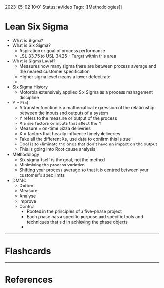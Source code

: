 2023-05-02 10:01
Status: #Video 
Tags: [[Methodologies]]

# Lean Six Sigma

* What is Sigma?
* What is Six Sigma?
	* Aspiration or goal of process performance
	* LSL 33.75 to USL 34.25  - Target within this area
* What is Sigma Level?
	* Measures how many sigma there are between process average and the nearest customer specification
	* Higher sigma level means a lower defect rate
	* 
* Six Sigma History
	* Motorola extensively applied Six Sigma as a process management discipline
* Y = F(x)
	* A transfer function is a mathematical expression of the relationship between the inputs and outputs of a system
	* Y refers to the measure or output of the process
	* X's are factors or inputs that affect the Y
	* Measure  = on-time pizza deliveries
	* X = factors that heavily influence timely deliveries
	* Take all the different Xs, use data to confirm this is true
	* Goal is to eliminate the ones that don't have an impact on the output
	* This is going into Root cause analysis
* Methodology
	* Six sigma itself is the goal, not the method
	* Minimising the process variation
	* Shifting your process average so that it is centred between your customer's spec limits
* DMAIC
	* Define
	* Measure
	* Analyse
	* Improve
	* Control
		* Rooted in the principles of a five-phase project
		* Each phase has a specific purpose and specific tools and techniques that aid in achieving the phase objects
		* 


___
# Flashcards



---
# References
